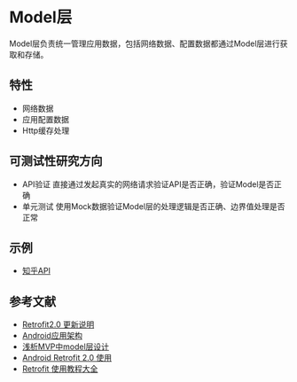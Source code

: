 # Model层
Model层负责统一管理应用数据，包括网络数据、配置数据都通过Model层进行获取和存储。

## 特性
* 网络数据
* 应用配置数据
* Http缓存处理

## 可测试性研究方向
* API验证 
直接通过发起真实的网络请求验证API是否正确，验证Model是否正确
* 单元测试
使用Mock数据验证Model层的处理逻辑是否正确、边界值处理是否正常

## 示例
* [知乎API](https://github.com/izzyleung/ZhihuDailyPurify/wiki/%E7%9F%A5%E4%B9%8E%E6%97%A5%E6%8A%A5-API-%E5%88%86%E6%9E%90)

## 参考文献
* [Retrofit2.0 更新说明](http://www.jcodecraeer.com/a/anzhuokaifa/androidkaifa/2015/0915/3460.html)
* [Android应用架构](http://www.jianshu.com/p/8ca27934c6e6)
* [浅析MVP中model层设计](http://www.jianshu.com/p/d299153ff853)
* [Android Retrofit 2.0 使用](http://wuxiaolong.me/2016/06/18/retrofits/)
* [Retrofit 使用教程大全](https://futurestud.io/tutorials/tag/retrofit)